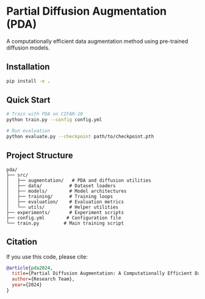 # Partial Diffusion Augmentation (PDA)

A computationally efficient data augmentation method using pre-trained diffusion models.

## Installation

```bash
pip install -e .
```

## Quick Start

```bash
# Train with PDA on CIFAR-10
python train.py --config config.yml

# Run evaluation
python evaluate.py --checkpoint path/to/checkpoint.pth
```

## Project Structure

```
pda/
├── src/
│   ├── augmentation/   # PDA and diffusion utilities
│   ├── data/          # Dataset loaders
│   ├── models/        # Model architectures
│   ├── training/      # Training loops
│   ├── evaluation/    # Evaluation metrics
│   └── utils/         # Helper utilities
├── experiments/       # Experiment scripts
├── config.yml        # Configuration file
└── train.py         # Main training script
```

## Citation

If you use this code, please cite:

```bibtex
@article{pda2024,
  title={Partial Diffusion Augmentation: A Computationally Efficient Data Augmentation Method Using Pre-trained Diffusion Models},
  author={Research Team},
  year={2024}
}
```